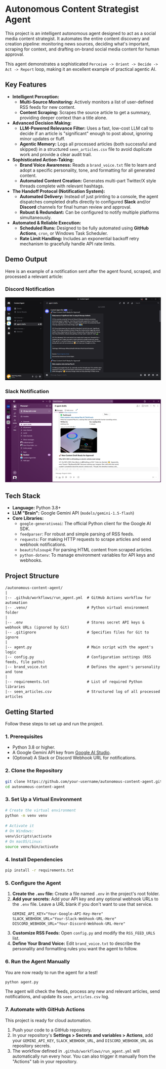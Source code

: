 # Autonomous Content Strategist Agent

This project is an intelligent autonomous agent designed to act as a social media content strategist. It automates the entire content discovery and creation pipeline: monitoring news sources, deciding what's important, scraping for context, and drafting on-brand social media content for human approval.

This agent demonstrates a sophisticated `Perceive -> Orient -> Decide -> Act -> Report` loop, making it an excellent example of practical agentic AI.

## Key Features

-   **Intelligent Perception:**
    -   **Multi-Source Monitoring:** Actively monitors a list of user-defined RSS feeds for new content.
    -   **Content Scraping:** Scrapes the source article to get a summary, providing deeper context than a title alone.
-   **Advanced Decision Making:**
    -   **LLM-Powered Relevance Filter:** Uses a fast, low-cost LLM call to decide if an article is "significant" enough to post about, ignoring minor updates or fluff.
    -   **Agentic Memory:** Logs all processed articles (both successful and skipped) in a structured `seen_articles.csv` file to avoid duplicate work and provide a clear audit trail.
-   **Sophisticated Action-Taking:**
    -   **Brand Voice Awareness:** Reads a `brand_voice.txt` file to learn and adopt a specific personality, tone, and formatting for all generated content.
    -   **Automated Content Creation:** Generates multi-part Twitter/X style threads complete with relevant hashtags.
-   **The Handoff Protocol (Notification System):**
    -   **Automated Delivery:** Instead of just printing to a console, the agent dispatches completed drafts directly to configured **Slack** and/or **Discord** channels for final human review and approval.
    -   **Robust & Redundant:** Can be configured to notify multiple platforms simultaneously.
-   **Automated & Reliable Execution:**
    -   **Scheduled Runs:** Designed to be fully automated using **GitHub Actions**, `cron`, or Windows Task Scheduler.
    -   **Rate Limit Handling:** Includes an exponential backoff retry mechanism to gracefully handle API rate limits.

## Demo Output

Here is an example of a notification sent after the agent found, scraped, and processed a relevant article:
### Discord Notification
![Example notification sent to Discord](screenshots/Discord.png)

### Slack Notification
![Example notification sent to Slack](screenshots/Slack.png)
<!-- It's highly recommended to replace this with a real screenshot of your agent's output! -->

## Tech Stack

-   **Language:** Python 3.8+
-   **LLM "Brain":** Google Gemini API (`models/gemini-1.5-flash`)
-   **Core Libraries:**
    -   `google-generativeai`: The official Python client for the Google AI SDK.
    -   `feedparser`: For robust and simple parsing of RSS feeds.
    -   `requests`: For making HTTP requests to scrape articles and send webhook notifications.
    -   `beautifulsoup4`: For parsing HTML content from scraped articles.
    -   `python-dotenv`: To manage environment variables for API keys and webhooks.

## Project Structure

```
/autonomous-content-agent/
|
|-- .github/workflows/run_agent.yml  # GitHub Actions workflow for automation
|-- .venv/                           # Python virtual environment folder
|
|-- .env                             # Stores secret API keys & webhook URLs (ignored by Git)
|-- .gitignore                       # Specifies files for Git to ignore
|
|-- agent.py                         # Main script with the agent's logic
|-- config.py                        # Configuration settings (RSS feeds, file paths)
|-- brand_voice.txt                  # Defines the agent's personality and tone
|
|-- requirements.txt                 # List of required Python libraries
|-- seen_articles.csv                # Structured log of all processed articles
```

## Getting Started

Follow these steps to set up and run the project.

### 1. Prerequisites

-   Python 3.8 or higher.
-   A Google Gemini API key from [Google AI Studio](https://aistudio.google.com/app/apikey).
-   (Optional) A Slack or Discord Webhook URL for notifications.

### 2. Clone the Repository

```bash
git clone https://github.com/your-username/autonomous-content-agent.git
cd autonomous-content-agent
```

### 3. Set Up a Virtual Environment

```bash
# Create the virtual environment
python -m venv venv

# Activate it
# On Windows:
venv\Scripts\activate
# On macOS/Linux:
source venv/bin/activate
```

### 4. Install Dependencies

```bash
pip install -r requirements.txt
```

### 5. Configure the Agent

1.  **Create the `.env` file:** Create a file named `.env` in the project's root folder.
2.  **Add your secrets:** Add your API key and any optional webhook URLs to the `.env` file. Leave a URL blank if you don't want to use that service.
    ```
    GEMINI_API_KEY="Your-Google-API-Key-Here"
    SLACK_WEBHOOK_URL="Your-Slack-Webhook-URL-Here"
    DISCORD_WEBHOOK_URL="Your-Discord-Webhook-URL-Here"
    ```
3.  **Customize RSS Feeds:** Open `config.py` and modify the `RSS_FEED_URLS` list.
4.  **Define Your Brand Voice:** Edit `brand_voice.txt` to describe the personality and formatting rules you want the agent to follow.

### 6. Run the Agent Manually

You are now ready to run the agent for a test!

```bash
python agent.py
```

The agent will check the feeds, process any new and relevant articles, send notifications, and update its `seen_articles.csv` log.

### 7. Automate with GitHub Actions

This project is ready for cloud automation.

1.  Push your code to a GitHub repository.
2.  In your repository's **Settings > Secrets and variables > Actions**, add your `GEMINI_API_KEY`, `SLACK_WEBHOOK_URL`, and `DISCORD_WEBHOOK_URL` as repository secrets.
3.  The workflow defined in `.github/workflows/run_agent.yml` will automatically run every hour. You can also trigger it manually from the "Actions" tab in your repository.